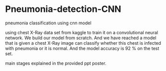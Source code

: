 # Pneumonia-detection-CNN

pneumonia classification using cnn model 

using chest X-Ray data set from kaggle to train it on a convolutional neural network. We build our model from scratch. And we have reached a model that is given a chest X-Ray image can classify whether this chest is infected with pneumonia or it is normal. And the model accuracy is 92 % on the test set.

main stages explained in the provided ppt poster.
